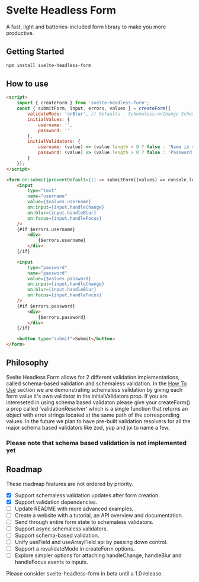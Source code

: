 # Svelte Headless Form

A fast, light and batteries-included form library to make you more productive.

## Getting Started

```bash
npm install svelte-headless-form
```

## How to use

```html
<script>
    import { createForm } from 'svelte-headless-form';
    const { submitForm, input, errors, values } = createForm({
        validateMode: 'onBlur', // Defaults - Schemaless:onChange Schema-Based:onBlur
        initialValues: {
            username: '',
            password: ''
        },
        initialValidators: {
            username: (value) => (value.length > 0 ? false : 'Name is required'),
            password: (value) => (value.length > 0 ? false : 'Password is required')
        }
    });
</script>

<form on:submit|preventDefault={() => submitForm((values) => console.log(values))}>
    <input
        type="text"
        name="username"
        value={$values.username}
        on:input={input.handleChange}
        on:blur={input.handleBlur}
        on:focus={input.handleFocus}
    />
    {#if $errors.username}
        <div>
            {$errors.username}
        </div>
    {/if}

    <input
        type="password"
        name="password"
        value={$values.password}
        on:input={input.handleChange}
        on:blur={input.handleBlur}
        on:focus={input.handleFocus}
    />
    {#if $errors.password}
        <div>
            {$errors.password}
        </div>
    {/if}

    <button type="submit">Submit</button>
</form>
```

## Philosophy

Svelte Headless Form allows for 2 different validation implementations, called schema-based validation and schemaless validation.
In the [How To Use](#how-to-use) section we are demonstrating schemaless validation by giving each form value it's own validator in the initialValidators prop.
If you are intereseted in using schema based validaton please give your createForm() a prop called 'validationResolver' which is a single function that returns an object with error strings located at the same path of the corresponding values. In the future we plan to have pre-built validation resolvers for all the major schema based validators like zod, yup and joi to name a few.

### **Please note that schema based validation is not implemented yet**

## Roadmap

These roadmap features are not ordered by priority.

 -[x] Support schemaless validation updates after form creation.
 -[x] Support validation dependencies.
 -[ ] Update README with more advanced examples.
 -[ ] Create a website with a tutorial, an API overview and documentation.
 -[ ] Send through entire form state to schemaless validators.
 -[ ] Support async schemaless validators.
 -[ ] Support schema-based validation.
 -[ ] Unify useField and useArrayField api by passing down control.
 -[ ] Support a revalidateMode in createForm options.
 -[ ] Explore simpler options for attaching handleChange, handleBlur and handleFocus events to inputs.

Please consider svelte-headless-form in beta until a 1.0 release.
